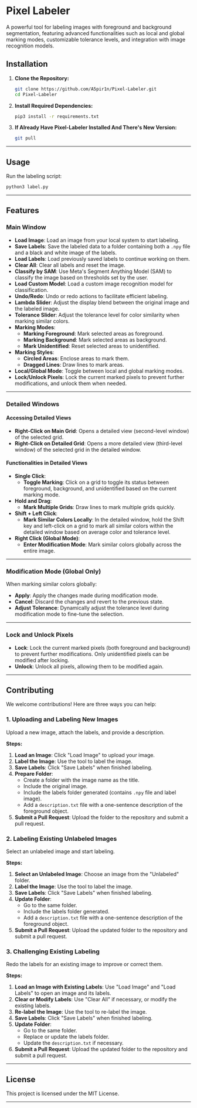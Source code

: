 # Pixel Labeler

A powerful tool for labeling images with foreground and background segmentation, featuring advanced functionalities such as local and global marking modes, customizable tolerance levels, and integration with image recognition models.

## Installation

1. **Clone the Repository:**

   ```bash
   git clone https://github.com/A5pir1n/Pixel-Labeler.git
   cd Pixel-Labeler
   ```

2. **Install Required Dependencies:**

   ```bash
   pip3 install -r requirements.txt
   ```

3. **If Already Have Pixel-Labeler Installed And There's New Version:**

   ```bash
   git pull
   ```

---

## Usage

Run the labeling script:

```bash
python3 label.py
```

---

## Features

### Main Window

- **Load Image**: Load an image from your local system to start labeling.
- **Save Labels**: Save the labeled data to a folder containing both a `.npy` file and a black and white image of the labels.
- **Load Labels**: Load previously saved labels to continue working on them.
- **Clear All**: Clear all labels and reset the image.
- **Classify by SAM**: Use Meta's Segment Anything Model (SAM) to classify the image based on thresholds set by the user.
- **Load Custom Model**: Load a custom image recognition model for classification.
- **Undo/Redo**: Undo or redo actions to facilitate efficient labeling.
- **Lambda Slider**: Adjust the display blend between the original image and the labeled image.
- **Tolerance Slider**: Adjust the tolerance level for color similarity when marking similar colors.
- **Marking Modes**:
  - **Marking Foreground**: Mark selected areas as foreground.
  - **Marking Background**: Mark selected areas as background.
  - **Mark Unidentified**: Reset selected areas to unidentified.
- **Marking Styles**:
  - **Circled Areas**: Enclose areas to mark them.
  - **Dragged Lines**: Draw lines to mark areas.
- **Local/Global Mode**: Toggle between local and global marking modes.
- **Lock/Unlock Pixels**: Lock the current marked pixels to prevent further modifications, and unlock them when needed.

---

### Detailed Windows

#### Accessing Detailed Views

- **Right-Click on Main Grid**: Opens a detailed view (second-level window) of the selected grid.
- **Right-Click on Detailed Grid**: Opens a more detailed view (third-level window) of the selected grid in the detailed window.

#### Functionalities in Detailed Views

- **Single Click**:
  - **Toggle Marking**: Click on a grid to toggle its status between foreground, background, and unidentified based on the current marking mode.
- **Hold and Drag**:
  - **Mark Multiple Grids**: Draw lines to mark multiple grids quickly.
- **Shift + Left Click**:
  - **Mark Similar Colors Locally**: In the detailed window, hold the Shift key and left-click on a grid to mark all similar colors within the detailed window based on average color and tolerance level.
- **Right Click (Global Mode)**:
  - **Enter Modification Mode**: Mark similar colors globally across the entire image.
  
---

### Modification Mode (Global Only)

When marking similar colors globally:

- **Apply**: Apply the changes made during modification mode.
- **Cancel**: Discard the changes and revert to the previous state.
- **Adjust Tolerance**: Dynamically adjust the tolerance level during modification mode to fine-tune the selection.

---

### Lock and Unlock Pixels

- **Lock**: Lock the current marked pixels (both foreground and background) to prevent further modifications. Only unidentified pixels can be modified after locking.
- **Unlock**: Unlock all pixels, allowing them to be modified again.

---

## Contributing

We welcome contributions! Here are three ways you can help:

### 1. Uploading and Labeling New Images

Upload a new image, attach the labels, and provide a description.

**Steps:**

1. **Load an Image**: Click "Load Image" to upload your image.
2. **Label the Image**: Use the tool to label the image.
3. **Save Labels**: Click "Save Labels" when finished labeling.
4. **Prepare Folder**:
   - Create a folder with the image name as the title.
   - Include the original image.
   - Include the labels folder generated (contains `.npy` file and label image).
   - Add a `description.txt` file with a one-sentence description of the foreground object.
5. **Submit a Pull Request**: Upload the folder to the repository and submit a pull request.

### 2. Labeling Existing Unlabeled Images

Select an unlabeled image and start labeling.

**Steps:**

1. **Select an Unlabeled Image**: Choose an image from the "Unlabeled" folder.
2. **Label the Image**: Use the tool to label the image.
3. **Save Labels**: Click "Save Labels" when finished labeling.
4. **Update Folder**:
   - Go to the same folder.
   - Include the labels folder generated.
   - Add a `description.txt` file with a one-sentence description of the foreground object.
5. **Submit a Pull Request**: Upload the updated folder to the repository and submit a pull request.

### 3. Challenging Existing Labeling

Redo the labels for an existing image to improve or correct them.

**Steps:**

1. **Load an Image with Existing Labels**: Use "Load Image" and "Load Labels" to open an image and its labels.
2. **Clear or Modify Labels**: Use "Clear All" if necessary, or modify the existing labels.
3. **Re-label the Image**: Use the tool to re-label the image.
4. **Save Labels**: Click "Save Labels" when finished labeling.
5. **Update Folder**:
   - Go to the same folder.
   - Replace or update the labels folder.
   - Update the `description.txt` if necessary.
6. **Submit a Pull Request**: Upload the updated folder to the repository and submit a pull request.

---

## License

This project is licensed under the MIT License.

---

